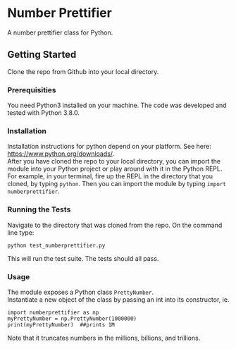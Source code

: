 # Number Prettifier

A number prettifier class for Python.

## Getting Started

Clone the repo from Github into your local directory.

### Prerequisities

You need Python3 installed on your machine.  The code was developed and tested with Python 3.8.0. 

### Installation

Installation instructions for python depend on your platform.  See here: https://www.python.org/downloads/.  
After you have cloned the repo to your local directory, you can import the module into your Python project or play around with it in the Python REPL.  For example, in your terminal, fire up the REPL in the directory that you cloned, by typing ```python```.  Then you can import the module by typing ```import numberprettifier```.

### Running the Tests

Navigate to the directory that was cloned from the repo. On the command line type:

```python test_numberprettifier.py```

This will run the test suite.  The tests should all pass.

### Usage

The module exposes a Python class ```PrettyNumber```.  
Instantiate a new object of the class by passing an int into its constructor, ie.

```
import numberprettifier as np
myPrettyNumber = np.PrettyNumber(1000000)
print(myPrettyNumber)  ##prints 1M
```

Note that it truncates numbers in the millions, billions, and trillions.


